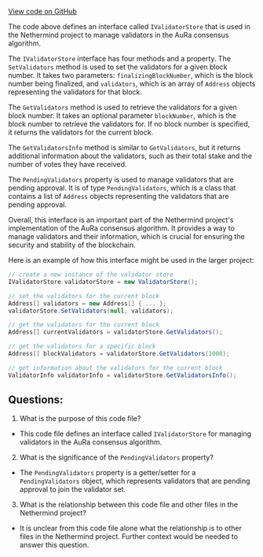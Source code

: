 [View code on GitHub](https://github.com/NethermindEth/nethermind/src/Nethermind/Nethermind.Consensus.AuRa/Validators/IValidatorStore.cs)

The code above defines an interface called `IValidatorStore` that is used in the Nethermind project to manage validators in the AuRa consensus algorithm. 

The `IValidatorStore` interface has four methods and a property. The `SetValidators` method is used to set the validators for a given block number. It takes two parameters: `finalizingBlockNumber`, which is the block number being finalized, and `validators`, which is an array of `Address` objects representing the validators for that block. 

The `GetValidators` method is used to retrieve the validators for a given block number. It takes an optional parameter `blockNumber`, which is the block number to retrieve the validators for. If no block number is specified, it returns the validators for the current block. 

The `GetValidatorsInfo` method is similar to `GetValidators`, but it returns additional information about the validators, such as their total stake and the number of votes they have received. 

The `PendingValidators` property is used to manage validators that are pending approval. It is of type `PendingValidators`, which is a class that contains a list of `Address` objects representing the validators that are pending approval. 

Overall, this interface is an important part of the Nethermind project's implementation of the AuRa consensus algorithm. It provides a way to manage validators and their information, which is crucial for ensuring the security and stability of the blockchain. 

Here is an example of how this interface might be used in the larger project:

```csharp
// create a new instance of the validator store
IValidatorStore validatorStore = new ValidatorStore();

// set the validators for the current block
Address[] validators = new Address[] { ... };
validatorStore.SetValidators(null, validators);

// get the validators for the current block
Address[] currentValidators = validatorStore.GetValidators();

// get the validators for a specific block
Address[] blockValidators = validatorStore.GetValidators(1000);

// get information about the validators for the current block
ValidatorInfo validatorInfo = validatorStore.GetValidatorsInfo();
```
## Questions: 
 1. What is the purpose of this code file?
- This code file defines an interface called `IValidatorStore` for managing validators in the AuRa consensus algorithm.

2. What is the significance of the `PendingValidators` property?
- The `PendingValidators` property is a getter/setter for a `PendingValidators` object, which represents validators that are pending approval to join the validator set.

3. What is the relationship between this code file and other files in the Nethermind project?
- It is unclear from this code file alone what the relationship is to other files in the Nethermind project. Further context would be needed to answer this question.